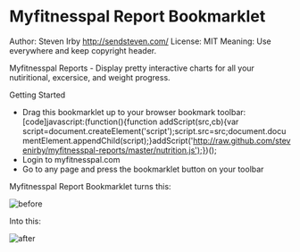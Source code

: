 Myfitnesspal Report Bookmarklet
====================

Author: Steven Irby http://sendsteven.com/
License: MIT
Meaning: Use everywhere and keep copyright header.

Myfitnesspal Reports - Display pretty interactive charts for all your nutiritional, excersice, and weight progress.

Getting Started

* Drag this bookmarklet up to your browser bookmark toolbar: 
[code]javascript:(function(){function addScript(src,cb){var script=document.createElement('script');script.src=src;document.documentElement.appendChild(script);}addScript('http://raw.github.com/stevenirby/myfitnesspal-reports/master/nutrition.js');})();
* Login to myfitnesspal.com
* Go to any page and press the bookmarklet button on your toolbar

Myfitnesspal Report Bookmarklet turns this:

![before](https://github.com/stevenirby/myfitnesspal-reports/raw/master/img/before.png)

Into this:

![after](https://github.com/stevenirby/myfitnesspal-reports/raw/master/img/after.png)

